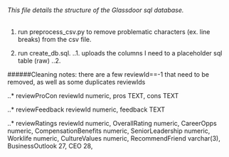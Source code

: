 ###### This file details the structure of the Glassdoor sql database.

1. run preprocess_csv.py to remove problematic characters (ex. line breaks) from the csv file.

2. run create_db.sql.
..1. uploads the columns I need to a placeholder sql table (raw)
..2.  


######Cleaning notes: there are a few reviewId==-1 that need to be removed, as well as some duplicates reviewIds

..* reviewProCon
reviewId numeric,
pros TEXT,
cons TEXT

..* reviewFeedback
reviewId numeric,
feedback TEXT

..* reviewRatings
reviewId numeric,
OverallRating numeric,
CareerOpps numeric,
CompensationBenefits numeric,
SeniorLeadership numeric,
Worklife numeric,
CultureValues numeric,
RecommendFriend varchar(3),
BusinessOutlook 27,
CEO 28,

